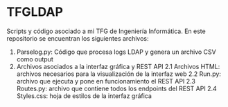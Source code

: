 # TFGLDAP
Scripts y código asociado a mi TFG de Ingeniería Informática.
En este repositorio se encuentran los siguientes archivos:
1. Parselog.py: Código que procesa logs LDAP y genera un archivo CSV como output
2. Archivos asociados a la interfaz gráfica y REST API
   2.1 Archivos HTML: archivos necesarios para la visualización de la interfaz web
   2.2 Run.py: archivo que ejecuta y pone en funcionamiento el REST API
   2.3 Routes.py: archivo que contiene todos los endpoints del REST API
   2.4 Styles.css: hoja de estilos de la interfaz gráfica
